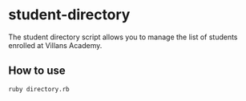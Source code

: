 # student-directory

The student directory script allows you to manage the list of students enrolled at Villans Academy. 

## How to use ## 

```shell 
ruby directory.rb 
```
